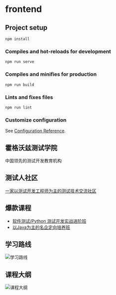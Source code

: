# frontend

## Project setup
```
npm install
```

### Compiles and hot-reloads for development
```
npm run serve
```

### Compiles and minifies for production
```
npm run build
```

### Lints and fixes files
```
npm run lint
```

### Customize configuration
See [Configuration Reference](https://cli.vuejs.org/config/).




## 霍格沃兹测试学院
中国领先的测试开发教育机构

## 测试人社区
[一家以测试开发工程师为主的测试技术交流社区](https://ceshiren.com)

## 爆款课程

- [软件测试/Python 测试开发实战进阶班](https://ke.qq.com/course/254956?tuin=80a17e32)
- [以Java为主的名企定向培养班](https://ke.qq.com/course/348893?tuin=80a17e32)

## 学习路线

![学习路线](https://10.url.cn/qqke_course_info/ajNVdqHZLLAcV9rn9icLpWdM5gxUiacyxyQlIcwwGe5HvkPYqJ4BXWVafMDp7rH3iar6bx9oJsGXCs/)

## 课程大纲

![课程大纲](https://10.url.cn/qqke_course_info/ajNVdqHZLLAfjoLTZ1rgMA8bkJYK7ExcoN6ya00siczN69l5wwrSbQ0WCmel9lEqmFuicNq1vHLUM/)